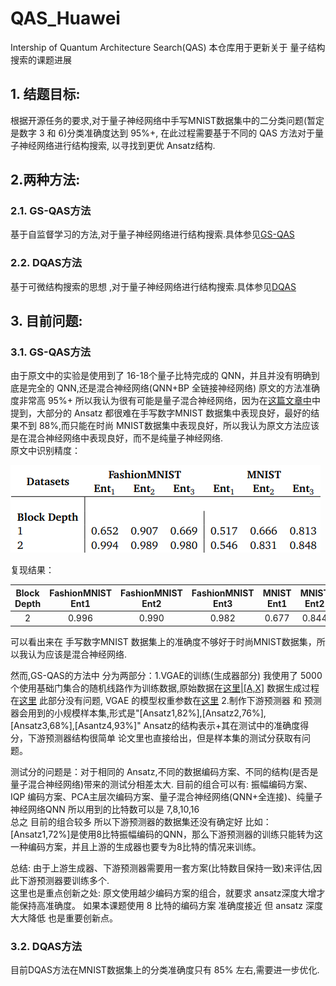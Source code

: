 # QAS_Huawei
Intership of Quantum Architecture Search(QAS)
本仓库用于更新关于 量子结构搜索的课题进展  
## 1. 结题目标:  
根据开源任务的要求,对于量子神经网络中手写MNIST数据集中的二分类问题(暂定是数字 3 和 6)分类准确度达到 95%+, 在此过程需要基于不同的 QAS 方法对于量子神经网络进行结构搜索, 以寻找到更优 Ansatz结构.  

## 2.两种方法:  
### 2.1. GS-QAS方法
基于自监督学习的方法,对于量子神经网络进行结构搜索.具体参见[GS-QAS](https://arxiv.org/abs/2101.04038)
### 2.2. DQAS方法
基于可微结构搜索的思想 ,对于量子神经网络进行结构搜索.具体参见[DQAS](https://arxiv.org/abs/2101.04038)

## 3. 目前问题:  
### 3.1. GS-QAS方法
由于原文中的实验是使用到了 16-18个量子比特完成的 QNN，并且并没有明确到底是完全的 QNN,还是混合神经网络(QNN+BP 全链接神经网络) 原文的方法准确度非常高 95%+ 所以我认为很有可能是量子混合神经网络，因为在[这篇文章中](https://arxiv.org/abs/2101.04038)中提到，大部分的 Ansatz 都很难在手写数字MNIST 数据集中表现良好，最好的结果不到 88%,而只能在时尚 MNIST数据集中表现良好，所以我认为原文方法应该是在混合神经网络中表现良好，而不是纯量子神经网络.  
原文中识别精度：

![image-20221218143137974](image/image-20221218143137974.png)

复现结果：

| Block Depth | FashionMNIST Ent1 | FashionMNIST Ent2 | FashionMNIST Ent3 | MNIST Ent1 | MNIST Ent2 | MNIST Ent3 |
| :---------: | :---------------: | :---------------: | :---------------: | :--------: | :--------: | :--------: |
|      2      |       0.996       |       0.990       |       0.982       |   0.677    |   0.844    |   0.868    |  

可以看出来在 手写数字MNIST 数据集上的准确度不够好于时尚MNIST数据集，所以我认为应该是混合神经网络.

然而,GS-QAS的方法中 分为两部分：1.VGAE的训练(生成器部分) 我使用了 5000个使用基础门集合的随机线路作为训练数据,原始数据在[这里|[A,X]](./VGAE_dataset/raw) 数据生成过程在[这里](./生成%20VGAE%20的随机线路数据集.ipynb) 此部分没有问题, VGAE 的模型权重参数在[这里](./vgae_model.pth) 2.制作下游预测器 和 预测器会用到的小规模样本集,形式是"[Ansatz1,82%],[Ansatz2,76%],[Ansatz3,68%],[Asantz4,93%]" Ansatz的结构表示+其在测试中的准确度得分，下游预测器结构很简单 论文里也直接给出，但是样本集的测试分获取有问题。  

测试分的问题是：对于相同的 Ansatz,不同的数据编码方案、不同的结构(是否是量子混合神经网络)带来的测试分相差太大. 目前的组合可以有: 振幅编码方案、IQP 编码方案、PCA主层次编码方案、量子混合神经网络(QNN+全连接)、纯量子神经网络QNN 所以用到的比特数可以是 7,8,10,16   
总之 目前的组合较多 所以下游预测器的数据集还没有确定好 比如：[Ansatz1,72%]是使用8比特振幅编码的QNN，那么下游预测器的训练只能转为这一种编码方案，并且上游的生成器也要专为8比特的情况来训练。  

总结: 由于上游生成器、下游预测器需要用一套方案(比特数目保持一致)来评估,因此下游预测器要训练多个.  
这里也是重点创新之处: 原文使用越少编码方案的组合，就要求 ansatz深度大增才能保持高准确度。 如果本课题使用 8 比特的编码方案 准确度接近 但 ansatz 深度大大降低 也是重要创新点。

### 3.2. DQAS方法
目前DQAS方法在MNIST数据集上的分类准确度只有 85% 左右,需要进一步优化.

